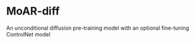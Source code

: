 # MoAR-diff
An unconditional diffusion pre-training model with an optional fine-tuning ControlNet model
